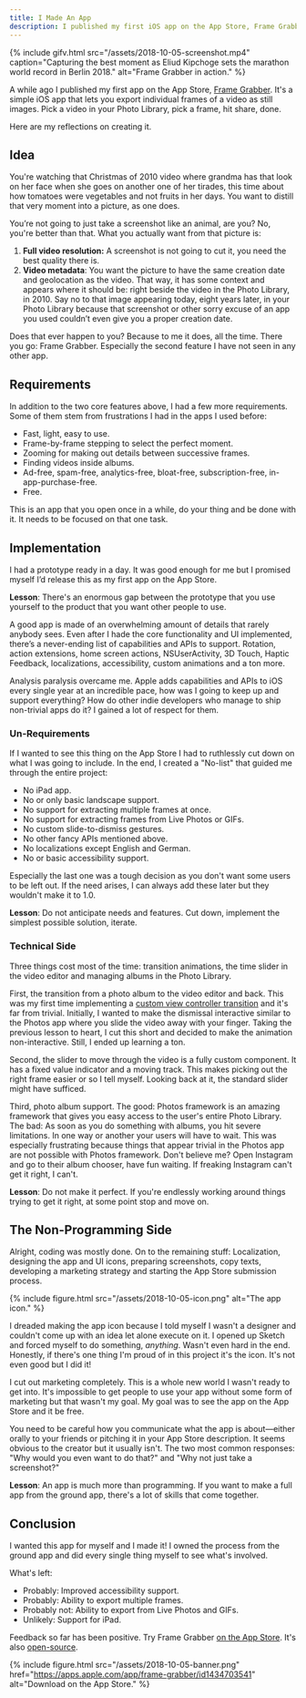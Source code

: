 ```yaml
---
title: I Made An App
description: I published my first iOS app on the App Store, Frame Grabber.
---
```


{% include gifv.html src="/assets/2018-10-05-screenshot.mp4" caption="Capturing the best moment as Eliud Kipchoge sets the marathon world record in Berlin 2018." alt="Frame Grabber in action." %}

A while ago I published my first app on the App Store, [Frame Grabber](https://apps.apple.com/app/frame-grabber/id1434703541). It's a simple iOS app that lets you export individual frames of a video as still images. Pick a video in your Photo Library, pick a frame, hit share, done.

Here are my reflections on creating it.

## Idea

You're watching that Christmas of 2010 video where grandma has that look on her face when she goes on another one of her tirades, this time about how tomatoes were vegetables and not fruits in her days. You want to distill that very moment into a picture, as one does.

You’re not going to just take a screenshot like an animal, are you? No, you're better than that. What you actually want from that picture is:

1. **Full video resolution:** A screenshot is not going to cut it, you need the best quality there is.
2. **Video metadata**: You want the picture to have the same creation date and geolocation as the video. That way, it has some context and appears where it should be: right beside the video in the Photo Library, in 2010. Say no to that image appearing today, eight years later, in your Photo Library because that screenshot or other sorry excuse of an app you used couldn’t even give you a proper creation date.

Does that ever happen to you? Because to me it does, all the time. There you go: Frame Grabber. Especially the second feature I have not seen in any other app.

## Requirements

In addition to the two core features above, I had a few more requirements. Some of them stem from frustrations I had in the apps I used before:

- Fast, light, easy to use.
- Frame-by-frame stepping to select the perfect moment.
- Zooming for making out details between successive frames.
- Finding videos inside albums.
- Ad-free, spam-free, analytics-free, bloat-free, subscription-free, in-app-purchase-free.
- Free.

This is an app that you open once in a while, do your thing and be done with it. It needs to be focused on that one task.

## Implementation

I had a prototype ready in a day. It was good enough for me but I promised myself I’d release this as my first app on the App Store.

**Lesson**: There's an enormous gap between the prototype that you use yourself to the product that you want other people to use.

A good app is made of an overwhelming amount of details that rarely anybody sees. Even after I hade the core functionality and UI implemented, there’s a never-ending list of capabilities and APIs to support. Rotation, action extensions, home screen actions, NSUserActivity, 3D Touch, Haptic Feedback, localizations, accessibility, custom animations and a ton more.

Analysis paralysis overcame me. Apple adds capabilities and APIs to iOS every single year at an incredible pace, how was I going to keep up and support everything? How do other indie developers who manage to ship non-trivial apps do it? I gained a lot of respect for them.

### Un-Requirements

If I wanted to see this thing on the App Store I had to ruthlessly cut down on what I was going to include. In the end, I created a "No-list" that guided me through the entire project:

- No iPad app.
- No or only basic landscape support.
- No support for extracting multiple frames at once.
- No support for extracting frames from Live Photos or GIFs.
- No custom slide-to-dismiss gestures.
- No other fancy APIs mentioned above.
- No localizations except English and German.
- No or basic accessibility support.

Especially the last one was a tough decision as you don't want some users to be left out. If the need arises, I can always add these later but they wouldn't make it to 1.0.

**Lesson**: Do not anticipate needs and features. Cut down, implement the simplest possible solution, iterate.

### Technical Side

Three things cost most of the time: transition animations, the time slider in the video editor and managing albums in the Photo Library.

First, the transition from a photo album to the video editor and back. This was my first time implementing a [custom view controller transition](https://developer.apple.com/library/archive/featuredarticles/ViewControllerPGforiPhoneOS/CustomizingtheTransitionAnimations.html) and it's far from trivial. Initially, I wanted to make the dismissal interactive similar to the Photos app where you slide the video away with your finger. Taking the previous lesson to heart, I cut this short and decided to make the animation non-interactive. Still, I ended up learning a ton.

Second, the slider to move through the video is a fully custom component. It has a fixed value indicator and a moving track. This makes picking out the right frame easier or so I tell myself. Looking back at it, the standard slider might have sufficed.

Third, photo album support. The good: Photos framework is an amazing framework that gives you easy access to the user's entire Photo Library. The bad: As soon as you do something with albums, you hit severe limitations. In one way or another your users will have to wait. This was especially frustrating because things that appear trivial in the Photos app are not possible with Photos framework. Don't believe me? Open Instagram and go to their album chooser, have fun waiting. If freaking Instagram can't get it right, I can't.

**Lesson**: Do not make it perfect. If you're endlessly working around things trying to get it right, at some point stop and move on.

## The Non-Programming Side

Alright, coding was mostly done. On to the remaining stuff: Localization, designing the app and UI icons, preparing screenshots, copy texts, developing a marketing strategy and starting the App Store submission process.

{% include figure.html src="/assets/2018-10-05-icon.png" alt="The app icon." %}

I dreaded making the app icon because I told myself I wasn't a designer and couldn't come up with an idea let alone execute on it. I opened up Sketch and forced myself to do something, *anything*. Wasn't even hard in the end. Honestly, if there's one thing I'm proud of in this project it's the icon. It's not even good but I did it!

I cut out marketing completely. This is a whole new world I wasn't ready to get into. It's impossible to get people to use your app without some form of marketing but that wasn't my goal. My goal was to see the app on the App Store and it be free.

You need to be careful how you communicate what the app is about—either orally to your friends or pitching it in your App Store description. It seems obvious to the creator but it usually isn't. The two most common responses: "Why would you even want to do that?" and "Why not just take a screenshot?"

**Lesson**: An app is much more than programming. If you want to make a full app from the ground app, there's a lot of skills that come together.

## Conclusion

I wanted this app for myself and I made it! I owned the process from the ground app and did every single thing myself to see what's involved.

What's left:

- Probably: Improved accessibility support.
- Probably: Ability to export multiple frames.
- Probably not: Ability to export from Live Photos and GIFs.
- Unlikely: Support for iPad.

Feedback so far has been positive. Try Frame Grabber [on the App Store](https://apps.apple.com/app/frame-grabber/id1434703541). It's also [open-source](https://github.com/arthurhammer/FrameGrabber).

{% include figure.html src="/assets/2018-10-05-banner.png" href="https://apps.apple.com/app/frame-grabber/id1434703541" alt="Download on the App Store." %}
